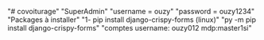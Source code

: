 "# covoiturage" 
"SuperAdmin"
"username = ouzy"
"password = ouzy1234"
"Packages à installer"
"1- pip install django-crispy-forms (linux)"
"py -m pip install django-crispy-forms"
"comptes username: ouzy012 mdp:master1si"